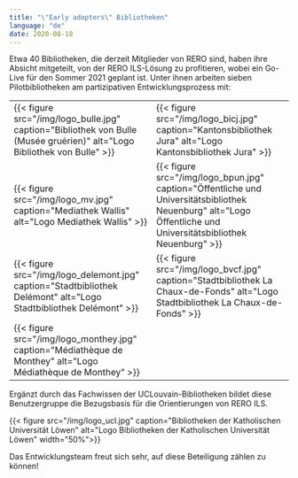 ```yaml
---
title: "\"Early adopters\" Bibliotheken"
language: "de"
date: 2020-08-18
---
```


Etwa 40 Bibliotheken, die derzeit Mitglieder von RERO sind, haben ihre Absicht mitgeteilt, von der RERO ILS-Lösung zu profitieren, wobei ein Go-Live für den Sommer 2021 geplant ist. Unter ihnen arbeiten sieben Pilotbibliotheken am partizipativen Entwicklungsprozess mit:

|   |   |
| ------ | ----------- |
| {{< figure src="/img/logo_bulle.jpg" caption="Bibliothek von Bulle (Musée gruérien)" alt="Logo Bibliothek von Bulle" >}} | {{< figure src="/img/logo_bicj.jpg" caption="Kantonsbibliothek Jura" alt="Logo Kantonsbibliothek Jura" >}} |
| {{< figure src="/img/logo_mv.jpg" caption="Mediathek Wallis" alt="Logo Mediathek Wallis" >}} | {{< figure src="/img/logo_bpun.jpg" caption="Öffentliche und Universitätsbibliothek Neuenburg" alt="Logo Öffentliche und Universitätsbibliothek Neuenburg" >}} |
| {{< figure src="/img/logo_delemont.jpg" caption="Stadtbibliothek Delémont" alt="Logo Stadtbibliothek Delémont" >}} | {{< figure src="/img/logo_bvcf.jpg" caption="Stadtbibliothek La Chaux-de-Fonds" alt="Logo Stadtbibliothek La Chaux-de-Fonds" >}} |
| {{< figure src="/img/logo_monthey.jpg" caption="Médiathèque de Monthey" alt="Logo Médiathèque de Monthey" >}} | |

Ergänzt durch das Fachwissen der UCLouvain-Bibliotheken bildet diese Benutzergruppe die Bezugsbasis für die Orientierungen von RERO ILS.

{{< figure src="/img/logo_ucl.jpg" caption="Bibliotheken der Katholischen Universität Löwen" alt="Logo Bibliotheken der Katholischen Universität Löwen" width="50%">}}

Das Entwicklungsteam freut sich sehr, auf diese Beteiligung zählen zu können!
